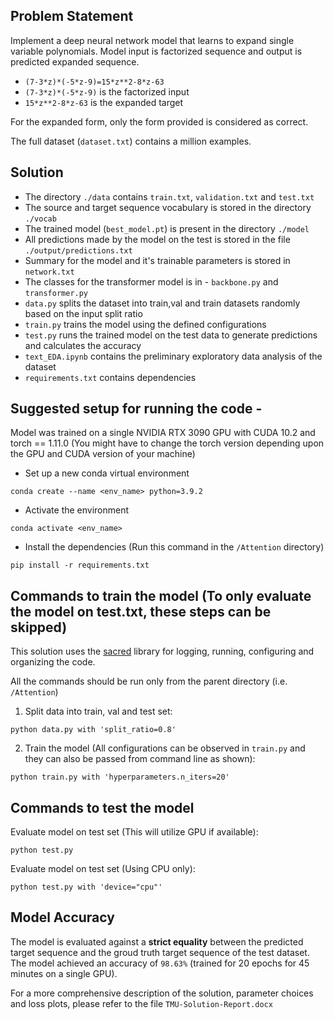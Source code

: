 ## Problem Statement
Implement a deep neural network model that learns to expand single variable polynomials. Model input is factorized sequence and output is predicted expanded sequence. 

* `(7-3*z)*(-5*z-9)=15*z**2-8*z-63`
* `(7-3*z)*(-5*z-9)` is the factorized input
* `15*z**2-8*z-63`  is the expanded target

For the expanded form, only the form provided is considered as correct.

The full dataset (`dataset.txt`) contains a million examples.

## Solution
* The directory `./data` contains `train.txt`, `validation.txt` and `test.txt`
* The source and target sequence vocabulary is stored in the directory `./vocab` 
* The trained model (`best_model.pt`) is present in the directory `./model`
* All predictions made by the model on the test is stored in the file `./output/predictions.txt`
* Summary for the model and it's trainable parameters is stored in `network.txt`
* The classes for the transformer model is in - `backbone.py` and `transformer.py`
* `data.py` splits the dataset into train,val and train datasets randomly based on the input split ratio
* `train.py` trains the model using the defined configurations
* `test.py` runs the trained model on the test data to generate predictions and calculates the accuracy
* `text_EDA.ipynb` contains the preliminary exploratory data analysis of the dataset
* `requirements.txt` contains dependencies


## Suggested setup for running the code -
Model was trained on a single NVIDIA RTX 3090 GPU with CUDA 10.2 and torch == 1.11.0 (You might have to change the torch version depending upon the GPU and CUDA version of your machine)

- Set up a new conda virtual environment 
```shell
conda create --name <env_name> python=3.9.2
```

- Activate the environment
```shell
conda activate <env_name>
```

- Install the dependencies (Run this command in the `/Attention` directory)
```shell
pip install -r requirements.txt
```
## Commands to train the model (To only evaluate the model on test.txt, these steps can be skipped)
This solution uses the [sacred](https://sacred.readthedocs.io/en/stable/quickstart.html#) library for logging, running, configuring and organizing the code.

All the commands should be run only from the parent directory (i.e. `/Attention`)

1) Split data into train, val and test set:
```shell
python data.py with 'split_ratio=0.8'
```

2) Train the model (All configurations can be observed in `train.py` and they can also be passed from command line as shown):
```shell
python train.py with 'hyperparameters.n_iters=20'
```

## Commands to test the model
Evaluate model on test set (This will utilize GPU if available):
```shell
python test.py
```
Evaluate model on test set (Using CPU only):
```shell
python test.py with 'device="cpu"'
```

## Model Accuracy
The model is evaluated against a **strict equality** between the predicted target sequence and the groud truth target sequence of the test dataset. The model achieved an accuracy of `98.63%` (trained for 20 epochs for 45 minutes on a single GPU).

For a more comprehensive description of the solution, parameter choices and loss plots, please refer to the file `TMU-Solution-Report.docx`
